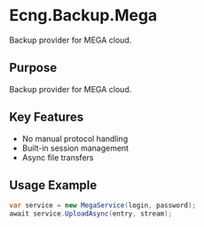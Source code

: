# Ecng.Backup.Mega

Backup provider for MEGA cloud.

## Purpose

Backup provider for MEGA cloud.

## Key Features

- No manual protocol handling
- Built-in session management
- Async file transfers

## Usage Example

```csharp
var service = new MegaService(login, password);
await service.UploadAsync(entry, stream);
```
